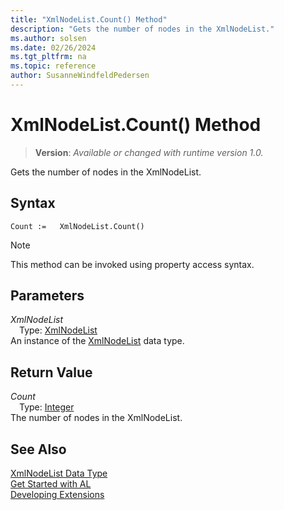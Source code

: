 ```yaml
---
title: "XmlNodeList.Count() Method"
description: "Gets the number of nodes in the XmlNodeList."
ms.author: solsen
ms.date: 02/26/2024
ms.tgt_pltfrm: na
ms.topic: reference
author: SusanneWindfeldPedersen
---
```

[//]: # (START>DO_NOT_EDIT)
[//]: # (IMPORTANT:Do not edit any of the content between here and the END>DO_NOT_EDIT.)
[//]: # (Any modifications should be made in the .xml files in the ModernDev repo.)
# XmlNodeList.Count() Method
> **Version**: _Available or changed with runtime version 1.0._

Gets the number of nodes in the XmlNodeList.


## Syntax
```AL
Count :=   XmlNodeList.Count()
```
> [!NOTE]
> This method can be invoked using property access syntax.
## Parameters
*XmlNodeList*  
&emsp;Type: [XmlNodeList](xmlnodelist-data-type.md)  
An instance of the [XmlNodeList](xmlnodelist-data-type.md) data type.  

## Return Value
*Count*  
&emsp;Type: [Integer](../integer/integer-data-type.md)  
The number of nodes in the XmlNodeList.


[//]: # (IMPORTANT: END>DO_NOT_EDIT)
## See Also
[XmlNodeList Data Type](xmlnodelist-data-type.md)  
[Get Started with AL](../../devenv-get-started.md)  
[Developing Extensions](../../devenv-dev-overview.md)